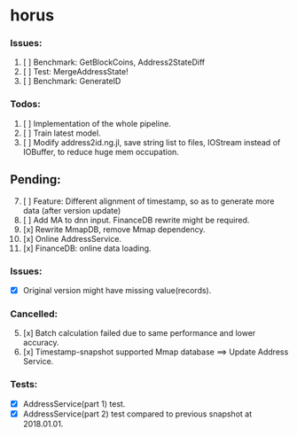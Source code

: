 # horus

### Issues:
1. [ ] Benchmark: GetBlockCoins, Address2StateDiff
3. [ ] Test: MergeAddressState!
5. [ ] Benchmark: GenerateID

### Todos:
1. [ ] Implementation of the whole pipeline.
3. [ ] Train latest model.
5. [ ] Modify address2id.ng.jl, save string list to files, IOStream instead of IOBuffer, to reduce huge mem occupation.

## Pending:
7. [ ] Feature: Different alignment of timestamp, so as to generate more data (after version update)
9. [ ] Add MA to dnn input. FinanceDB rewrite might be required.
1. [x] Rewrite MmapDB, remove Mmap dependency.
11. [x] Online AddressService.
5. [x] FinanceDB: online data loading.

### Issues:
- [x] Original version might have missing value(records).

### Cancelled:
5. [x] Batch calculation failed due to same performance and lower accuracy.
3. [x] Timestamp-snapshot supported Mmap database ==> Update Address Service.

### Tests:
- [x] AddressService(part 1) test.
- [x] AddressService(part 2) test compared to previous snapshot at 2018.01.01.
